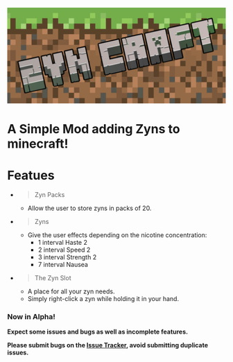 ![The Mod Icon](https://github.com/bejker123/ZynCraft/raw/refs/heads/master/src/main/resources/assets/zyncraft/icon.png)
# A Simple Mod adding Zyns to minecraft!
# Featues
- > Zyn Packs
  - Allow the user to store zyns in packs of 20.
- > Zyns
    - Give the user effects depending on the nicotine concentration:
      - 1 interval Haste 2
      - 2 interval Speed 2
      - 3 interval Strength 2
      - 7 interval Nausea
- > The Zyn Slot
    - A place for all your zyn needs.
    - Simply right-click a zyn while holding it in your hand.
### Now in Alpha!
**Expect some issues and bugs as well as incomplete features.**

**Please submit bugs on the [Issue Tracker](https://github.com/bejker123/ZynCraft/issues), avoid submitting duplicate issues.**